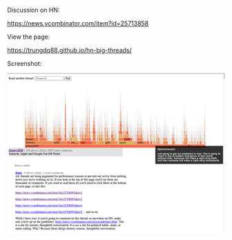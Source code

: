 Discussion on HN:

https://news.ycombinator.com/item?id=25713858

View the page:

https://trungdq88.github.io/hn-big-threads/

Screenshot:

![](screenshot.png)
